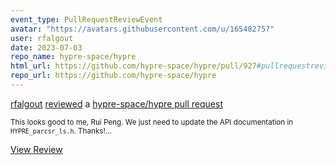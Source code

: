 ```yaml
---
event_type: PullRequestReviewEvent
avatar: "https://avatars.githubusercontent.com/u/16548275?"
user: rfalgout
date: 2023-07-03
repo_name: hypre-space/hypre
html_url: https://github.com/hypre-space/hypre/pull/927#pullrequestreview-1511738258
repo_url: https://github.com/hypre-space/hypre
---
```


<a href='https://github.com/rfalgout' target='_blank'>rfalgout</a> <a href='https://github.com/hypre-space/hypre/pull/927#pullrequestreview-1511738258' target='_blank'>reviewed</a> a <a href='https://github.com/hypre-space/hypre/pull/927' target='_blank'>hypre-space/hypre pull request</a>

<small>This looks good to me, Rui Peng.  We just need to update the API documentation in `HYPRE_parcsr_ls.h`.  Thanks!...</small>

<a href='https://github.com/hypre-space/hypre/pull/927#pullrequestreview-1511738258' target='_blank'>View Review</a>